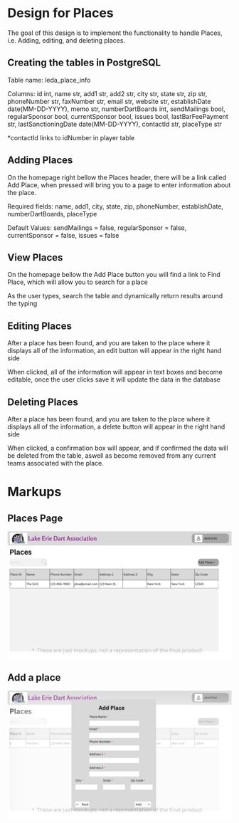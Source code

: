 # Design for Places
The goal of this design is to implement the functionality to handle Places, i.e. Adding, editing, and deleting places.
## Creating the tables in PostgreSQL
Table name: leda_place_info

Columns: id int, name str, add1 str, add2 str, city str, state str, zip str, phoneNumber str, faxNumber str, email str, website str, establishDate date(MM-DD-YYYY), memo str, numberDartBoards int, sendMailings bool, regularSponsor bool, currentSponsor bool, issues bool, lastBarFeePayment str, lastSanctioningDate date(MM-DD-YYYY), contactId str, placeType str

*contactId links to idNumber in player table

## Adding Places
On the homepage right bellow the Places header, there will be a link called Add Place, when pressed will bring you to a page to enter information about the place.

Required fields: name, add1, city, state, zip, phoneNumber, establishDate, numberDartBoards, placeType

Default Values: sendMailings = false, regularSponsor = false, currentSponsor = false, issues = false

## View Places
On the homepage bellow the  Add Place button you will find a link to Find Place, which will allow you to search for a place

As the user types, search the table and dynamically return results around the typing

## Editing Places
After a place has been found, and you are taken to the place where it displays all of the information, an edit button will appear in the right hand side

When clicked, all of the information will appear in text boxes and become editable, once the user clicks save it will update the data in the database

## Deleting Places
After a place has been found, and you are taken to the place where it displays all of the information, a delete button will appear in the right hand side

When clicked, a confirmation box will appear, and if confirmed the data will be deleted from the table, aswell as become removed from any current teams associated with the place.

# Markups
## Places Page
![image](../../Mockups/Management/leda_place_page.png)

## Add a place
![image](../../Mockups/Management/leda_add_place.png)
